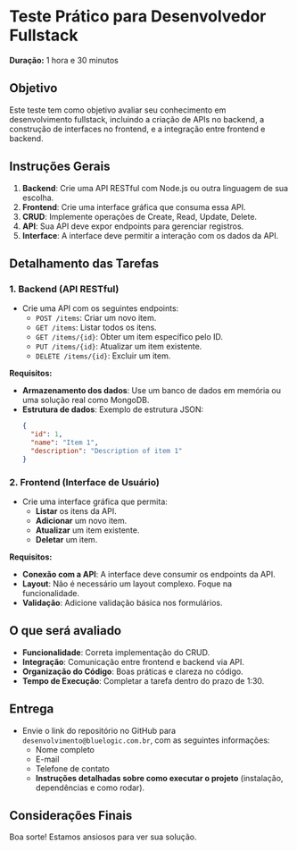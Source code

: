 
# Teste Prático para Desenvolvedor Fullstack

**Duração:** 1 hora e 30 minutos

## Objetivo
Este teste tem como objetivo avaliar seu conhecimento em desenvolvimento fullstack, incluindo a criação de APIs no backend, a construção de interfaces no frontend, e a integração entre frontend e backend.

## Instruções Gerais
1. **Backend**: Crie uma API RESTful com Node.js ou outra linguagem de sua escolha.
2. **Frontend**: Crie uma interface gráfica que consuma essa API.
3. **CRUD**: Implemente operações de Create, Read, Update, Delete.
4. **API**: Sua API deve expor endpoints para gerenciar registros.
5. **Interface**: A interface deve permitir a interação com os dados da API.

## Detalhamento das Tarefas

### 1. Backend (API RESTful)
- Crie uma API com os seguintes endpoints:
  - `POST /items`: Criar um novo item.
  - `GET /items`: Listar todos os itens.
  - `GET /items/{id}`: Obter um item específico pelo ID.
  - `PUT /items/{id}`: Atualizar um item existente.
  - `DELETE /items/{id}`: Excluir um item.

**Requisitos:**
- **Armazenamento dos dados**: Use um banco de dados em memória ou uma solução real como MongoDB.
- **Estrutura de dados**: Exemplo de estrutura JSON:
  ```json
  {
    "id": 1,
    "name": "Item 1",
    "description": "Description of item 1"
  }
  ```

### 2. Frontend (Interface de Usuário)
- Crie uma interface gráfica que permita:
  - **Listar** os itens da API.
  - **Adicionar** um novo item.
  - **Atualizar** um item existente.
  - **Deletar** um item.

**Requisitos:**
- **Conexão com a API**: A interface deve consumir os endpoints da API.
- **Layout**: Não é necessário um layout complexo. Foque na funcionalidade.
- **Validação**: Adicione validação básica nos formulários.

## O que será avaliado
- **Funcionalidade**: Correta implementação do CRUD.
- **Integração**: Comunicação entre frontend e backend via API.
- **Organização do Código**: Boas práticas e clareza no código.
- **Tempo de Execução**: Completar a tarefa dentro do prazo de 1:30.

## Entrega
- Envie o link do repositório no GitHub para `desenvolvimento@bluelogic.com.br`, com as seguintes informações:
  - Nome completo
  - E-mail
  - Telefone de contato
  - **Instruções detalhadas sobre como executar o projeto** (instalação, dependências e como rodar).

## Considerações Finais
Boa sorte! Estamos ansiosos para ver sua solução.
